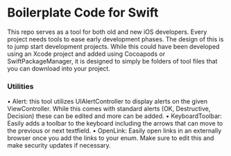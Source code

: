 # Boilerplate Code for Swift
This repo serves as a tool for both old and new iOS developers. Every project needs tools to ease early development phases.
The design of this is to jump start development projects.
While this could have been developed using an Xcode project and added using Cocoapods or SwiftPackageManager, it is designed to simply be folders of tool files that you can download into your project.

### Utilities
• Alert: this tool utilizes UIAlertController to display alerts on the given ViewController. While this comes with standard alerts (OK, Destructive, Decision) these can be edited and more can be added.
• KeyboardToolbar: Easily adds a toolbar to the keyboard including the arrows that can move to the previous or next textfield.
• OpenLink: Easily open links in an externally browser once you add the links to your enum. Make sure to edit this and make security updates if necessary.
